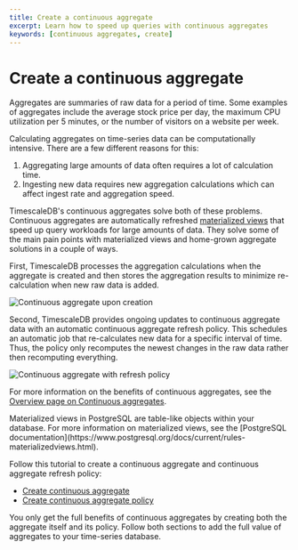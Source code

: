 ```yaml
---
title: Create a continuous aggregate
excerpt: Learn how to speed up queries with continuous aggregates
keywords: [continuous aggregates, create]
---
```


# Create a continuous aggregate

Aggregates are summaries of raw data for a period of time. Some examples of
aggregates include the average stock price per day, the maximum CPU utilization
per 5 minutes, or the number of visitors on a website per week.

Calculating aggregates on time-series data can be computationally intensive.
There are a few different reasons for this:

1.  Aggregating large amounts of data often requires a lot of calculation time.
1.  Ingesting new data requires new aggregation calculations which can affect
    ingest rate and aggregation speed.

TimescaleDB's continuous aggregates solve both of these problems. Continuous
aggregates are automatically refreshed [materialized views][material-view] that
speed up query workloads for large amounts of data. They solve some of the main
pain points with materialized views and home-grown aggregate solutions in a
couple of ways.

First, TimescaleDB processes the aggregation calculations when the aggregate is
created
and then stores the aggregation results to minimize re-calculation when new raw data is added.

<img class="main-content__illustration" src="https://s3.amazonaws.com/assets.timescale.com/docs/images/getting-started/continuous-aggregate.jpg" alt="Continuous aggregate upon creation"/>

Second, TimescaleDB provides ongoing updates to continuous aggregate data with
an automatic continuous aggregate refresh policy. This schedules an automatic
job that re-calculates new data for a specific interval of time. Thus, the
policy only recomputes the newest changes in the raw data rather then
recomputing everything.

<img class="main-content__illustration" src="https://s3.amazonaws.com/assets.timescale.com/docs/images/getting-started/continuous-aggregate-policy.jpg" alt="Continuous aggregate with refresh policy"/>

For more information on the benefits of continuous aggregates, see the
[Overview page on Continuous aggregates][cagg-overview].

<highlight type="note">
Materialized views in PostgreSQL are table-like objects within your database.
For more information on materialized views, see the [PostgreSQL
documentation](https://www.postgresql.org/docs/current/rules-materializedviews.html).
</highlight>

Follow this tutorial to create a continuous aggregate and continuous aggregate
refresh policy:

*   [Create continuous aggregate][create-cagg-basics]
*   [Create continuous aggregate policy][create-cagg-policy]

You only get the full benefits of continuous aggregates by creating both the
aggregate itself and its policy. Follow both sections to add the full value of
aggregates to your time-series database.

[cagg-overview]: /timescaledb/:currentVersion:/overview/core-concepts/continuous-aggregates/
[create-cagg-basics]: /getting-started/:currentVersion:/create-cagg/create-cagg-basics/
[create-cagg-policy]: /getting-started/:currentVersion:/create-cagg/create-cagg-policy/
[material-view]: https://www.postgresql.org/docs/current/rules-materializedviews.html
